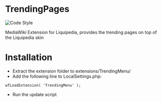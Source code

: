 # TrendingPages
![Code Style](https://github.com/Liquipedia/TrendingMenu/workflows/Code%20Style/badge.svg)

MediaWiki Extension for Liquipedia, provides the trending pages on top of the Liquipedia skin

# Installation
* Extract the extension folder to extensions/TrendingMenu/
* Add the following line to LocalSettings.php:
```
wfLoadExtension( 'TrendingMenu' );
```
* Run the update script
